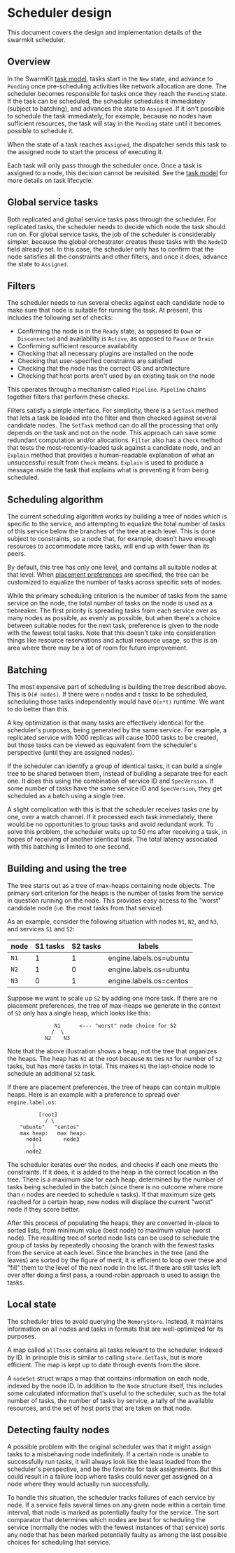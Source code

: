 # Scheduler design

This document covers the design and implementation details of the swarmkit
scheduler.

## Overview

In the SwarmKit [task model](task_model.md), tasks start in the `New` state,
and advance to `Pending` once pre-scheduling activities like network allocation
are done. The scheduler becomes responsible for tasks once they reach the
`Pending` state. If the task can be scheduled, the scheduler schedules it
immediately (subject to batching), and advances the state to `Assigned`. If it
isn't possible to schedule the task immediately, for example, because no nodes
have sufficient resources, the task will stay in the `Pending` state until it
becomes possible to schedule it.

When the state of a task reaches `Assigned`, the dispatcher sends this task to
the assigned node to start the process of executing it.

Each task will only pass through the scheduler once. Once a task is assigned to
a node, this decision cannot be revisited. See the [task model](task_model.md)
for more details on task lifecycle.

## Global service tasks

Both replicated and global service tasks pass through the scheduler. For
replicated tasks, the scheduler needs to decide which node the task should run
on. For global service tasks, the job of the scheduler is considerably simpler,
because the global orchestrator creates these tasks with the `NodeID` field
already set. In this case, the scheduler only has to confirm that the node
satisfies all the constraints and other filters, and once it does, advance the
state to `Assigned`.

## Filters

The scheduler needs to run several checks against each candidate node to make
sure that node is suitable for running the task. At present, this includes the
following set of checks:

- Confirming the node is in the `Ready` state, as opposed to `Down` or
  `Disconnected` and availability is `Active`, as opposed to `Pause` or
  `Drain`
- Confirming sufficient resource availability
- Checking that all necessary plugins are installed on the node
- Checking that user-specified constraints are satisfied
- Checking that the node has the correct OS and architecture
- Checking that host ports aren't used by an existing task on the node

This operates through a mechanism called `Pipeline`. `Pipeline` chains together
filters that perform these checks.

Filters satisfy a simple interface. For simplicity, there is a `SetTask` method
that lets a task be loaded into the filter and then checked against several
candidate nodes. The `SetTask` method can do all the processing that only
depends on the task and not on the node. This approach can save some redundant
computation and/or allocations. `Filter` also has a `Check` method that tests
the most-recently-loaded task against a candidate node, and an `Explain` method
that provides a human-readable explanation of what an unsuccessful result from
`Check` means. `Explain` is used to produce a message inside the task that
explains what is preventing it from being scheduled.

## Scheduling algorithm

The current scheduling algorithm works by building a tree of nodes which is
specific to the service, and attempting to equalize the total number of tasks
of this service below the branches of the tree at each level. This is done
subject to constraints, so a node that, for example, doesn't have enough
resources to accommodate more tasks, will end up with fewer than its peers.

By default, this tree has only one level, and contains all suitable nodes at
that level. When [placement preferences](topology.md) are specified, the tree
can be customized to equalize the number of tasks across specific sets of
nodes.

While the primary scheduling criterion is the number of tasks from the same
service on the node, the total number of tasks on the node is used as a
tiebreaker. The first priority is spreading tasks from each service over as many
nodes as possible, as evenly as possible, but when there's a choice between
suitable nodes for the next task, preference is given to the node with the
fewest total tasks. Note that this doesn't take into consideration things like
resource reservations and actual resource usage, so this is an area where there
may be a lot of room for future improvement.

## Batching

The most expensive part of scheduling is building the tree described above. This
is `O(# nodes)`. If there were `n` nodes and `t` tasks to be scheduled,
scheduling those tasks independently would have `O(n*t)` runtime. We want to do
better than this.

A key optimization is that many tasks are effectively identical for the
scheduler's purposes, being generated by the same service. For example, a
replicated service with 1000 replicas will cause 1000 tasks to be created, but
those tasks can be viewed as equivalent from the scheduler's perspective (until
they are assigned nodes).

If the scheduler can identify a group of identical tasks, it can build a single
tree to be shared between them, instead of building a separate tree for each
one. It does this using the combination of service ID and `SpecVersion`. If
some number of tasks have the same service ID and `SpecVersion`, they get
scheduled as a batch using a single tree.

A slight complication with this is that the scheduler receives tasks one by one,
over a watch channel. If it processed each task immediately, there would be no
opportunities to group tasks and avoid redundant work. To solve this problem,
the scheduler waits up to 50 ms after receiving a task, in hopes of receiving of
another identical task. The total latency associated with this batching is
limited to one second.

## Building and using the tree

The tree starts out as a tree of max-heaps containing node objects. The primary
sort criterion for the heaps is the number of tasks from the service in
question running on the node. This provides easy access to the "worst"
candidate node (i.e. the most tasks from that service).

As an example, consider the following situation with nodes `N1`, `N2`, and `N3`,
and services `S1` and `S2`:

| node | S1 tasks | S2 tasks |       labels            |
|------|----------|----------|-------------------------|
| `N1` |     1    |     1    | engine.labels.os=ubuntu |
| `N2` |     1    |     0    | engine.labels.os=ubuntu |
| `N3` |     0    |     1    | engine.labels.os=centos |

Suppose we want to scale up `S2` by adding one more task. If there are no
placement preferences, the tree of max-heaps we generate in the context of `S2`
only has a single heap, which looks like this:

```
               N1      <--- "worst" node choice for S2
              /  \
            N2    N3
```

Note that the above illustration shows a heap, not the tree that organizes the
heaps. The heap has `N1` at the root because `N1` ties `N3` for number of `S2`
tasks, but has more tasks in total. This makes `N1` the last-choice node to
schedule an additional `S2` task.

If there are placement preferences, the tree of heaps can contain multiple
heaps. Here is an example with a preference to spread over `engine.label.os`:

```
          [root]
            / \
    "ubuntu"   "centos"
    max heap:   max heap:
      node1       node3
        |
      node2
```

The scheduler iterates over the nodes, and checks if each one meets the
constraints. If it does, it is added to the heap in the correct location in the
tree. There is a maximum size for each heap, determined by the number of tasks
being scheduled in the batch (since there is no outcome where more than `n`
nodes are needed to schedule `n` tasks). If that maximum size gets reached for
a certain heap, new nodes will displace the current "worst" node if they score
better.

After this process of populating the heaps, they are converted in-place to
sorted lists, from minimum value (best node) to maximum value (worst node). The
resulting tree of sorted node lists can be used to schedule the group of tasks
by repeatedly choosing the branch with the fewest tasks from the service at
each level. Since the branches in the tree (and the leaves) are sorted by the
figure of merit, it is efficient to loop over these and "fill" them to the
level of the next node in the list. If there are still tasks left over after
doing a first pass, a round-robin approach is used to assign the tasks.

## Local state

The scheduler tries to avoid querying the `MemoryStore`. Instead, it maintains
information on all nodes and tasks in formats that are well-optimized for its
purposes.

A map called `allTasks` contains all tasks relevant to the scheduler, indexed by
ID. In principle this is similar to calling `store.GetTask`, but is more
efficient. The map is kept up to date through events from the store.

A `nodeSet` struct wraps a map that contains information on each node, indexed
by the node ID. In addition to the `Node` structure itself, this includes some
calculated information that's useful to the scheduler, such as the total number
of tasks, the number of tasks by service, a tally of the available resources,
and the set of host ports that are taken on that node.

## Detecting faulty nodes

A possible problem with the original scheduler was that it might assign tasks to
a misbehaving node indefinitely. If a certain node is unable to successfully run
tasks, it will always look like the least loaded from the scheduler's
perspective, and be the favorite for task assignments. But this could result in
a failure loop where tasks could never get assigned on a node where they would
actually run successfully.

To handle this situation, the scheduler tracks failures of each service by node.
If a service fails several times on any given node within a certain time
interval, that node is marked as potentially faulty for the service. The sort
comparator that determines which nodes are best for scheduling the service
(normally the nodes with the fewest instances of that service) sorts any node
that has been marked potentially faulty as among the last possible choices for
scheduling that service.
